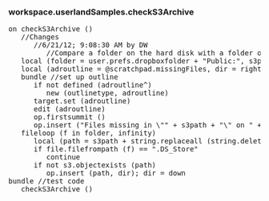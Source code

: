 ### workspace.userlandSamples.checkS3Archive
<pre>
on checkS3Archive ()
   //Changes
      //6/21/12; 9:08:30 AM by DW
         //Compare a folder on the hard disk with a folder on S3. Report any files that are missing in S3.
   local (folder = user.prefs.dropboxfolder + "Public:", s3path = "/dropbox.goodfood.com/bullman/")
   local (adroutline = @scratchpad.missingFiles, dir = right)
   bundle //set up outline
      if not defined (adroutline^)
         new (outlinetype, adroutline)
      target.set (adroutline)
      edit (adroutline)
      op.firstsummit ()
      op.insert ("Files missing in \"" + s3path + "\" on " + clock.now () + ".", up)
   fileloop (f in folder, infinity)
      local (path = s3path + string.replaceall (string.delete (f, 1, sizeof (folder)), ":", "/"))
      if file.filefrompath (f) == ".DS_Store"
         continue
      if not s3.objectexists (path)
         op.insert (path, dir); dir = down
bundle //test code
   checkS3Archive ()

</pre>